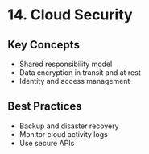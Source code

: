 # 14. Cloud Security

## Key Concepts
- Shared responsibility model
- Data encryption in transit and at rest
- Identity and access management

## Best Practices
- Backup and disaster recovery
- Monitor cloud activity logs
- Use secure APIs

